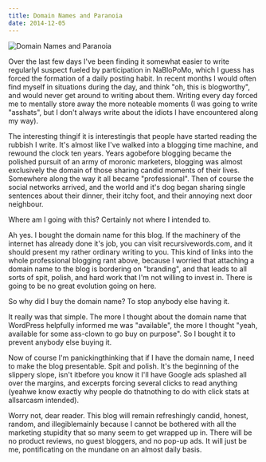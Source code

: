 ```yaml
---
title: Domain Names and Paranoia
date: 2014-12-05
---
```


![Domain Names and Paranoia](https://source.unsplash.com/DWyRC2juMgs/1600x900)

Over the last few days I've been finding it somewhat easier to write regularlyI suspect fueled by participation in NaBloPoMo, which I guess has forced the formation of a daily posting habit. In recent months I would often find myself in situations during the day, and think "oh, this is blogworthy", and would never get around to writing about them. Writing every day forced me to mentally store away the more noteable moments (I was going to write "asshats", but I don't always write about the idiots I have encountered along my way).

The interesting thingif it is interestingis that people have started reading the rubbish I write. It's almost like I've walked into a blogging time machine, and rewound the clock ten years. Years agobefore blogging became the polished pursuit of an army of moronic marketers, blogging was almost exclusively the domain of those sharing candid moments of their lives. Somewhere along the way it all became "professional". Then of course the social networks arrived, and the world and it's dog began sharing single sentences about their dinner, their itchy foot, and their annoying next door neighbour.

Where am I going with this? Certainly not where I intended to.

Ah yes. I bought the domain name for this blog. If the machinery of the internet has already done it's job, you can visit recursivewords.com, and it should present my rather ordinary writing to you. This kind of links into the whole professional blogging rant above, because I worried that attaching a domain name to the blog is bordering on "branding", and that leads to all sorts of spit, polish, and hard work that I'm not willing to invest in. There is going to be no great evolution going on here.

So why did I buy the domain name? To stop anybody else having it.

It really was that simple. The more I thought about the domain name that WordPress helpfully informed me was "available", the more I thought "yeah, available for some ass-clown to go buy on purpose". So I bought it to prevent anybody else buying it.

Now of course I'm panickingthinking that if I have the domain name, I need to make the blog presentable. Spit and polish. It's the beginning of the slippery slope, isn't itbefore you know it I'll have Google ads splashed all over the margins, and excerpts forcing several clicks to read anything (yeahwe know exactly why people do thatnothing to do with click stats at allsarcasm intended).

Worry not, dear reader. This blog will remain refreshingly candid, honest, random, and illegiblemainly because I cannot be bothered with all the marketing stupidity that so many seem to get wrapped up in. There will be no product reviews, no guest bloggers, and no pop-up ads. It will just be me, pontificating on the mundane on an almost daily basis.
